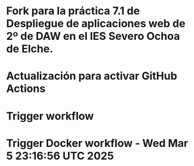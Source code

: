 # Fork para la práctica 7.1 de Despliegue de aplicaciones web de 2º de DAW en el IES Severo Ochoa de Elche.
# Actualización para activar GitHub Actions
# Trigger workflow
# Trigger Docker workflow - Wed Mar  5 23:16:56 UTC 2025
